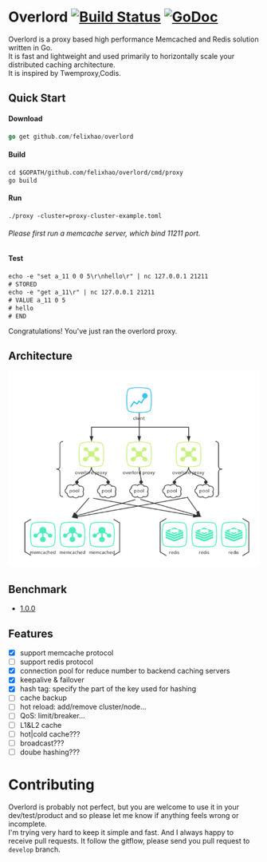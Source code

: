 # Overlord [![Build Status](https://travis-ci.org/felixhao/overlord.svg?branch=master)](https://travis-ci.org/felixhao/overlord) [![GoDoc](http://godoc.org/github.com/felixhao/overlord/proxy?status.svg)](http://godoc.org/github.com/felixhao/overlord/proxy)


Overlord is a proxy based high performance Memcached and Redis solution written in Go.  
It is fast and lightweight and used primarily to horizontally scale your distributed caching architecture.  
It is inspired by Twemproxy,Codis.  

## Quick Start

#### Download

```go
go get github.com/felixhao/overlord
```

#### Build

```shell
cd $GOPATH/github.com/felixhao/overlord/cmd/proxy
go build
```

#### Run

```shell
./proxy -cluster=proxy-cluster-example.toml
```
###### Please first run a memcache server, which bind 11211 port.

#### Test

```shell
echo -e "set a_11 0 0 5\r\nhello\r" | nc 127.0.0.1 21211
# STORED
echo -e "get a_11\r" | nc 127.0.0.1 21211
# VALUE a_11 0 5
# hello
# END
```

Congratulations! You've just ran the overlord proxy.

## Architecture

![arch](doc/images/overlord_arch.png)

## Benchmark

* [1.0.0](doc/benchmark/1.0.0/benchmark.md)

## Features

- [x] support memcache protocol
- [ ] support redis protocol
- [x] connection pool for reduce number to backend caching servers
- [x] keepalive & failover
- [x] hash tag: specify the part of the key used for hashing
- [ ] cache backup
- [ ] hot reload: add/remove cluster/node...
- [ ] QoS: limit/breaker...
- [ ] L1&L2 cache
- [ ] hot|cold cache???
- [ ] broadcast???
- [ ] doube hashing???

# Contributing

Overlord is probably not perfect, but you are welcome to use it in your dev/test/product and so please let me know if anything feels wrong or incomplete.  
I'm trying very hard to keep it simple and fast. And I always happy to receive pull requests. It follow the gitflow, please send you pull request to `develop` branch.  
